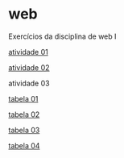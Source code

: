 # web
 Exercícios da disciplina de web I

<p>
    <a href= "https://jeanclaudi.github.io/web/atividade01/curriculo.html">
    atividade 01</a>
</p>
<p>
    <a href= "https://jeanclaudi.github.io/web/atividade02/">
    atividade 02</a>
</p>
 atividade 03
<p>
    <a href= "https://jeanclaudi.github.io/web/atividade03/tabela01.html">
    tabela 01</a>
</p>
<p>
    <a href= "https://jeanclaudi.github.io/web/atividade03/tabela02.html">
    tabela 02</a>
</p>
<p>
    <a href= "https://jeanclaudi.github.io/web/atividade03/tabela03.html">
    tabela 03</a>
</p>
<p>
    <a href= "https://jeanclaudi.github.io/web/atividade03/tabela04.html">
    tabela 04</a>
</p>



